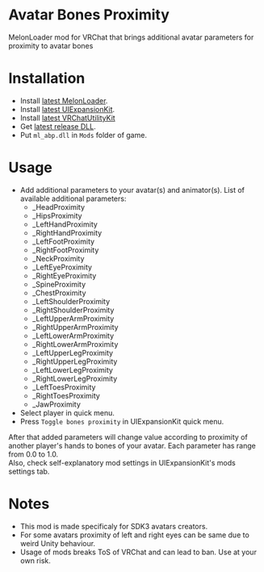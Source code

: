 # Avatar Bones Proximity
MelonLoader mod for VRChat that brings additional avatar parameters for proximity to avatar bones

# Installation
* Install [latest MelonLoader](https://github.com/LavaGang/MelonLoader).
* Install [latest UIExpansionKit](https://github.com/knah/VRCMods).
* Install [latest VRChatUtilityKit](https://github.com/loukylor/VRC-Mods)
* Get [latest release DLL](../../releases/latest).
* Put `ml_abp.dll` in `Mods` folder of game.

# Usage
* Add additional parameters to your avatar(s) and animator(s). List of available additional parameters:
  * _HeadProximity
  * _HipsProximity
  * _LeftHandProximity
  * _RightHandProximity
  * _LeftFootProximity
  * _RightFootProximity
  * _NeckProximity
  * _LeftEyeProximity
  * _RightEyeProximity
  * _SpineProximity
  * _ChestProximity
  * _LeftShoulderProximity
  * _RightShoulderProximity
  * _LeftUpperArmProximity
  * _RightUpperArmProximity
  * _LeftLowerArmProximity
  * _RightLowerArmProximity
  * _LeftUpperLegProximity
  * _RightUpperLegProximity
  * _LeftLowerLegProximity
  * _RightLowerLegProximity
  * _LeftToesProximity
  * _RightToesProximity
  * _JawProximity
* Select player in quick menu.
* Press `Toggle bones proximity` in UIExpansionKit quick menu.  

After that added parameters will change value according to proximity of another player's hands to bones of your avatar. Each parameter has range from 0.0 to 1.0.  
Also, check self-explanatory mod settings in UIExpansionKit's mods settings tab.

# Notes
* This mod is made specificaly for SDK3 avatars creators.
* For some avatars proximity of left and right eyes can be same due to weird Unity behaviour.
* Usage of mods breaks ToS of VRChat and can lead to ban. Use at your own risk.
